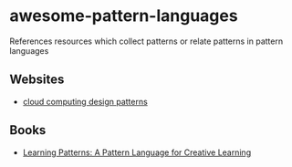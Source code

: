 # awesome-pattern-languages

References resources which collect patterns or relate patterns in pattern languages

## Websites

- [cloud computing design patterns](http://cloudpatterns.org/)

## Books

- [Learning Patterns: A Pattern Language for Creative Learning](https://www.amazon.com/Learning-Patterns-Language-Creative-Catalogue/dp/1312408855)
